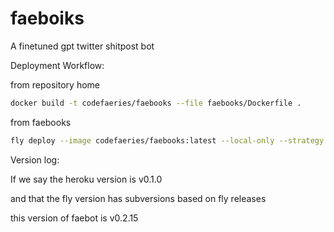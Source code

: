 # faeboiks
A finetuned gpt twitter shitpost bot

Deployment Workflow:

from repository home
```bash
docker build -t codefaeries/faebooks --file faebooks/Dockerfile .
```

from faebooks
```bash
fly deploy --image codefaeries/faebooks:latest --local-only --strategy immediate
```

Version log:

If we say the heroku version is v0.1.0

and that the fly version has subversions based on fly releases

this version of faebot is v0.2.15
